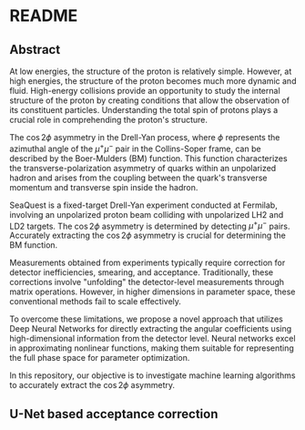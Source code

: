 # README

## Abstract

At low energies, the structure of the proton is relatively simple. However, at high energies, the structure of the proton becomes much more dynamic and fluid. High-energy collisions provide an opportunity to study the internal structure of the proton by creating conditions that allow the observation of its constituent particles. Understanding the total spin of protons plays a crucial role in comprehending the proton's structure.

The $\cos2\phi$ asymmetry in the Drell-Yan process, where $\phi$ represents the azimuthal angle of the $\mu^{+}\mu^{-}$ pair in the Collins-Soper frame, can be described by the Boer-Mulders (BM) function. This function characterizes the transverse-polarization asymmetry of quarks within an unpolarized hadron and arises from the coupling between the quark's transverse momentum and transverse spin inside the hadron.

SeaQuest is a fixed-target Drell-Yan experiment conducted at Fermilab, involving an unpolarized proton beam colliding with unpolarized LH2 and LD2 targets. The $\cos2\phi$ asymmetry is determined by detecting $\mu^{+}\mu^{-}$ pairs. Accurately extracting the $\cos2\phi$ asymmetry is crucial for determining the BM function.

Measurements obtained from experiments typically require correction for detector inefficiencies, smearing, and acceptance. Traditionally, these corrections involve "unfolding" the detector-level measurements through matrix operations. However, in higher dimensions in parameter space, these conventional methods fail to scale effectively.

To overcome these limitations, we propose a novel approach that utilizes Deep Neural Networks for directly extracting the angular coefficients using high-dimensional information from the detector level. Neural networks excel in approximating nonlinear functions, making them suitable for representing the full phase space for parameter optimization.

In this repository, our objective is to investigate machine learning algorithms to accurately extract the $\cos2\phi$ asymmetry.

## U-Net based acceptance correction

